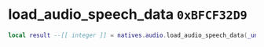 # load_audio_speech_data `0xBFCF32D9`

```lua
local result --[[ integer ]] = natives.audio.load_audio_speech_data(_unk0 --[[ integer ]])
```